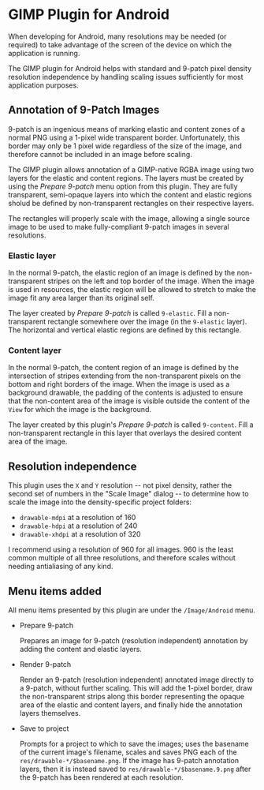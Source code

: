 GIMP Plugin for Android
=======================

When developing for Android, many resolutions may be needed (or
required) to take advantage of the screen of the device on which the
application is running.

The GIMP plugin for Android helps with standard and 9-patch pixel
density resolution independence by handling scaling issues
sufficiently for most application purposes.

Annotation of 9-Patch Images
----------------------------

9-patch is an ingenious means of marking elastic and content zones of
a normal PNG using a 1-pixel wide transparent border.  Unfortunately,
this border may only be 1 pixel wide regardless of the size of the
image, and therefore cannot be included in an image before scaling.

The GIMP plugin allows annotation of a GIMP-native RGBA image using
two layers for the elastic and content regions. The layers must be
created by using the *Prepare 9-patch* menu option from this
plugin. They are fully transparent, semi-opaque layers into which the
content and elastic regions sholud be defined by non-transparent
rectangles on their respective layers.

The rectangles will properly scale with the image, allowing a single
source image to be used to make fully-compliant 9-patch images in
several resolutions.

### Elastic layer

In the normal 9-patch, the elastic region of an image is defined by
the non-transparent stripes on the left and top border of the
image.  When the image is used in resources, the elastic region will
be allowed to stretch to make the image fit any area larger than its
original self.

The layer created by *Prepare 9-patch* is called `9-elastic`. Fill a
non-transparent rectangle somewhere over the image (in the `9-elastic`
layer). The horizontal and vertical elastic regions are defined by
this rectangle.

### Content layer

In the normal 9-patch, the content region of an image is defined by
the intersection of stripes extending from the non-transparent pixels
on the bottom and right borders of the image.  When the image is used
as a background drawable, the padding of the contents is adjusted to
ensure that the non-content area of the image is visible outside the
content of the `View` for which the image is the background.

The layer created by this plugin's *Prepare 9-patch* is called
`9-content`. Fill a non-transparent rectangle in this layer that
overlays the desired content area of the image.

Resolution independence
-----------------------

This plugin uses the `X` and `Y` resolution -- not pixel density,
rather the second set of numbers in the "Scale Image" dialog -- to
determine how to scale the image into the density-specific project
folders:

* `drawable-mdpi` at a resolution of 160
* `drawable-hdpi` at a resolution of 240
* `drawable-xhdpi` at a resolution of 320

I recommend using a resolution of 960 for all images. 960 is the least
common multiple of all three resolutions, and therefore scales without
needing antialiasing of any kind.

Menu items added
----------------

All menu items presented by this plugin are under the `/Image/Android`
menu.

* Prepare 9-patch

  Prepares an image for 9-patch (resolution independent) annotation by
  adding the content and elastic layers.

* Render 9-patch

  Render an 9-patch (resolution independent) annotated image directly
  to a 9-patch, without further scaling. This will add the 1-pixel
  border, draw the non-transparent strips along this border
  representing the opaque area of the elastic and content layers, and
  finally hide the annotation layers themselves.

* Save to project

  Prompts for a project to which to save the images; uses the basename
  of the current image's filename, scales and saves PNG each of the
  `res/drawable-*/$basename.png`.  If the image has 9-patch annotation
  layers, then it is instead saved to `res/drawable-*/$basename.9.png`
  after the 9-patch has been rendered at each resolution.
